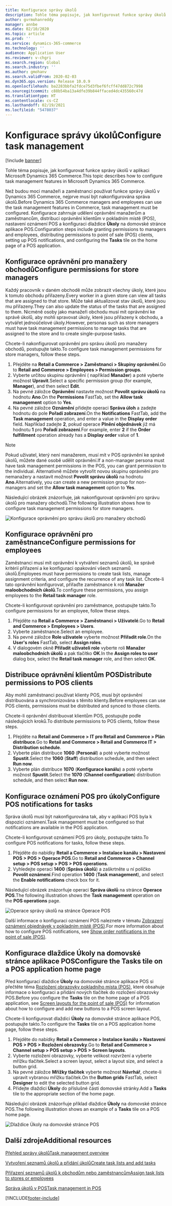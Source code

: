 ```yaml
---
title: Konfigurace správy úkolů
description: Tohle téma popisuje, jak konfigurovat funkce správy úkolů v aplikaci Microsoft Dynamics 365 Commerce.
author: gvrmohanreddy
manager: annbe
ms.date: 02/10/2020
ms.topic: article
ms.prod: ''
ms.service: dynamics-365-commerce
ms.technology: ''
audience: Application User
ms.reviewer: v-chgri
ms.search.region: Global
ms.search.industry: ''
ms.author: gmohanv
ms.search.validFrom: 2020-02-03
ms.dyn365.ops.version: Release 10.0.9
ms.openlocfilehash: ba2283bbfa2fdce75d3fbef6fcff47dd872c7998
ms.sourcegitcommit: c88b54ba13a4dfe39b844ffaced4dc435560c47d
ms.translationtype: HT
ms.contentlocale: cs-CZ
ms.lasthandoff: 02/19/2021
ms.locfileid: "5478037"
---
```

# <a name="configure-task-management"></a><span data-ttu-id="42793-103">Konfigurace správy úkolů</span><span class="sxs-lookup"><span data-stu-id="42793-103">Configure task management</span></span>

[!include [banner](includes/banner.md)]

<span data-ttu-id="42793-104">Tohle téma popisuje, jak konfigurovat funkce správy úkolů v aplikaci Microsoft Dynamics 365 Commerce.</span><span class="sxs-lookup"><span data-stu-id="42793-104">This topic describes how to configure task management features in Microsoft Dynamics 365 Commerce.</span></span>

<span data-ttu-id="42793-105">Než budou moci manažeři a zaměstnanci používat funkce správy úkolů v Dynamics 365 Commerce, nejprve musí být nakonfigurována správa úkolů.</span><span class="sxs-lookup"><span data-stu-id="42793-105">Before Dynamics 365 Commerce managers and employees can use the task management features in Commerce, task management must be configured.</span></span> <span data-ttu-id="42793-106">Konfigurace zahrnuje udělení oprávnění manažerům a zaměstnancům, distribuci oprávnění klientům v pokladním místě (POS), nastavení oznámení POS a konfiguraci dlaždice **Úkoly** na domovské stránce aplikace POS.</span><span class="sxs-lookup"><span data-stu-id="42793-106">Configuration steps include granting permissions to managers and employees, distributing permissions to point of sale (POS) clients, setting up POS notifications, and configuring the **Tasks** tile on the home page of a POS application.</span></span>

## <a name="configure-permissions-for-store-managers"></a><span data-ttu-id="42793-107">Konfigurace oprávnění pro manažery obchodů</span><span class="sxs-lookup"><span data-stu-id="42793-107">Configure permissions for store managers</span></span>

<span data-ttu-id="42793-108">Každý pracovník v daném obchodě může zobrazit všechny úkoly, které jsou k tomuto obchodu přiřazeny.</span><span class="sxs-lookup"><span data-stu-id="42793-108">Every worker in a given store can view all tasks that are assigned to that store.</span></span> <span data-ttu-id="42793-109">Může také aktualizovat stav úkolů, které jsou mu přiřazeny.</span><span class="sxs-lookup"><span data-stu-id="42793-109">They can also update the status of the tasks that are assigned to them.</span></span> <span data-ttu-id="42793-110">Nicméně osoby jako manažeři obchodu musí mít oprávnění ke správě úkolů, aby mohli spravovat úkoly, které jsou přiřazeny k obchodu, a vytvářet jednoúčelové úkoly.</span><span class="sxs-lookup"><span data-stu-id="42793-110">However, personas such as store managers must have task management permissions to manage tasks that are assigned to the store and to create single-purpose tasks.</span></span>

<span data-ttu-id="42793-111">Chcete-li nakonfigurovat oprávnění pro správu úkolů pro manažery obchodů, postupujte takto.</span><span class="sxs-lookup"><span data-stu-id="42793-111">To configure task management permissions for store managers, follow these steps.</span></span>

1. <span data-ttu-id="42793-112">Přejděte na **Retail a Commerce \> Zaměstnanci \> Skupiny oprávnění**.</span><span class="sxs-lookup"><span data-stu-id="42793-112">Go to **Retail and Commerce \> Employees \> Permission groups**.</span></span>
1. <span data-ttu-id="42793-113">Vyberte určitou skupinu oprávnění ( například **Manažer**) a poté vyberte možnost **Upravit**.</span><span class="sxs-lookup"><span data-stu-id="42793-113">Select a specific permission group (for example, **Manager**), and then select **Edit**.</span></span>
1. <span data-ttu-id="42793-114">Na pevné záložce **Oprávnění** nastavte možnost **Povolit správu úkolů** na hodnotu **Ano**.</span><span class="sxs-lookup"><span data-stu-id="42793-114">On the **Permissions** FastTab, set the **Allow task management** option to **Yes**.</span></span>
1. <span data-ttu-id="42793-115">Na pevné záložce **Oznámění** přidejte operaci **Správa úloh** a zadejte hodnotu do pole **Pořadí zobrazení**.</span><span class="sxs-lookup"><span data-stu-id="42793-115">On the **Notifications** FastTab, add the **Task management** operation, and enter a value in the **Display order** field.</span></span> <span data-ttu-id="42793-116">Například zadejte **2**, pokud operace **Plnění objednávek** již má hodnotu **1** pro **Pořadí zobrazení**.</span><span class="sxs-lookup"><span data-stu-id="42793-116">For example, enter **2** if the **Order fulfillment** operation already has a **Display order** value of **1**.</span></span>
    
> [!NOTE]
> <span data-ttu-id="42793-117">Pokud uživatel, který není manažerem, musí mít v POS oprávnění ke správě úkolů, můžete dané osobě udělit oprávnění.</span><span class="sxs-lookup"><span data-stu-id="42793-117">If a non-manager persona must have task management permissions in the POS, you can grant permission to the individual.</span></span> <span data-ttu-id="42793-118">Alternativně můžete vytvořit novou skupinu oprávnění pro nemanažery a nastavit možnost **Povolit správu úkolů** na hodnotu **Ano**.</span><span class="sxs-lookup"><span data-stu-id="42793-118">Alternatively, you can create a new permission group for non-managers and set the **Allow task management** option to **Yes**.</span></span>

<span data-ttu-id="42793-119">Následující obrázek znázorňuje, jak nakonfigurovat oprávnění pro správu úkolů pro manažery obchodů.</span><span class="sxs-lookup"><span data-stu-id="42793-119">The following illustration shows how to configure task management permissions for store managers.</span></span>

![Konfigurace oprávnění pro správu úkolů pro manažery obchodů](media/HQ-POS-Tasks-Notifications-User-Permission.png)

## <a name="configure-permissions-for-employees"></a><span data-ttu-id="42793-121">Konfigurace oprávnění pro zaměstnance</span><span class="sxs-lookup"><span data-stu-id="42793-121">Configure permissions for employees</span></span>

<span data-ttu-id="42793-122">Zaměstnanci musí mít oprávnění k vytváření seznamů úkolů, ke správě kritérií přiřazení a ke konfiguraci opakování všech seznamů úkolů.</span><span class="sxs-lookup"><span data-stu-id="42793-122">Employees must have permissions to create task lists, manage assignment criteria, and configure the recurrence of any task list.</span></span> <span data-ttu-id="42793-123">Chcete-li tato oprávnění konfigurovat, přiřaďte zaměstnance k roli **Manažer maloobchodních úkolů**.</span><span class="sxs-lookup"><span data-stu-id="42793-123">To configure these permissions, you assign employees to the **Retail task manager** role.</span></span>

<span data-ttu-id="42793-124">Chcete-li konfigurovat oprávnění pro zaměstnance, postupujte takto.</span><span class="sxs-lookup"><span data-stu-id="42793-124">To configure permissions for an employee, follow these steps.</span></span>

1. <span data-ttu-id="42793-125">Přejděte na **Retail a Commerce \> Zaměstnanci \> Uživatelé**.</span><span class="sxs-lookup"><span data-stu-id="42793-125">Go to **Retail and Commerce \> Employees \> Users**.</span></span>
1. <span data-ttu-id="42793-126">Vyberte zaměstnance.</span><span class="sxs-lookup"><span data-stu-id="42793-126">Select an employee.</span></span>
1. <span data-ttu-id="42793-127">Na pevné záložce **Role uživatele** vyberte možnost **Přiřadit role**.</span><span class="sxs-lookup"><span data-stu-id="42793-127">On the **User's roles** FastTab, select **Assign roles**.</span></span>
1. <span data-ttu-id="42793-128">V dialogovém okně **Přiřadit uživateli role** vyberte roli **Manažer maloobchodních úkolů** a pak tlačítko **OK**.</span><span class="sxs-lookup"><span data-stu-id="42793-128">In the **Assign roles to user** dialog box, select the **Retail task manager** role, and then select **OK**.</span></span>

## <a name="distribute-permissions-to-pos-clients"></a><span data-ttu-id="42793-129">Distribuce oprávnění klientům POS</span><span class="sxs-lookup"><span data-stu-id="42793-129">Distribute permissions to POS clients</span></span>

<span data-ttu-id="42793-130">Aby mohli zaměstnanci používat klienty POS, musí být oprávnění distribuována a synchronizována s těmito klienty.</span><span class="sxs-lookup"><span data-stu-id="42793-130">Before employees can use POS clients, permissions must be distributed and synced to those clients.</span></span>

<span data-ttu-id="42793-131">Chcete-li oprávnění distribuovat klientům POS, postupujte podle následujících kroků.</span><span class="sxs-lookup"><span data-stu-id="42793-131">To distribute permissions to POS clients, follow these steps.</span></span>

1. <span data-ttu-id="42793-132">Přejděte na **Retail and Commerce \> IT pro Retail and Commerce \> Plán distribuce**.</span><span class="sxs-lookup"><span data-stu-id="42793-132">Go to **Retail and Commerce \> Retail and Commerce IT \> Distribution schedule**.</span></span>
1. <span data-ttu-id="42793-133">Vyberte plán distribuce **1060** (**Personál**) a poté vyberte možnost **Spustit**.</span><span class="sxs-lookup"><span data-stu-id="42793-133">Select the **1060** (**Staff**) distribution schedule, and then select **Run now**.</span></span>
1. <span data-ttu-id="42793-134">Vyberte plán distribuce **1070** (**Konfigurace kanálu**) a poté vyberte možnost **Spustit**.</span><span class="sxs-lookup"><span data-stu-id="42793-134">Select the **1070** (**Channel configuration**) distribution schedule, and then select **Run now**.</span></span>

## <a name="configure-pos-notifications-for-tasks"></a><span data-ttu-id="42793-135">Konfigurace oznámení POS pro úkoly</span><span class="sxs-lookup"><span data-stu-id="42793-135">Configure POS notifications for tasks</span></span>

<span data-ttu-id="42793-136">Správa úkolů musí být nakonfigurována tak, aby v aplikaci POS byla k dispozici oznámení.</span><span class="sxs-lookup"><span data-stu-id="42793-136">Task management must be configured so that notifications are available in the POS application.</span></span>

<span data-ttu-id="42793-137">Chcete-li konfigurovat oznámení POS pro úkoly, postupujte takto.</span><span class="sxs-lookup"><span data-stu-id="42793-137">To configure POS notifications for tasks, follow these steps.</span></span>

1. <span data-ttu-id="42793-138">Přejděte do nabídky **Retail a Commerce \> Instalace kanálu \> Nastavení POS \> POS \> Operace POS**.</span><span class="sxs-lookup"><span data-stu-id="42793-138">Go to **Retail and Commerce \> Channel setup \> POS setup \> POS \> POS operations**.</span></span>
1. <span data-ttu-id="42793-139">Vyhledejte operaci **1400** (**Správa úkolů**) a zaškrtněte u ní políčko **Povolit oznámení**.</span><span class="sxs-lookup"><span data-stu-id="42793-139">Find operation **1400** (**Task management**), and select the **Enable notifications** check box for it.</span></span>

<span data-ttu-id="42793-140">Následující obrázek znázorňuje operaci **Správa úkolů** na stránce **Operace POS**.</span><span class="sxs-lookup"><span data-stu-id="42793-140">The following illustration shows the **Task management** operation on the **POS operations** page.</span></span>

![Operace správy úkolů na stránce Operace POS](media/HQ-POS-Tasks-Notifications.png)

<span data-ttu-id="42793-142">Další informace o konfiguraci oznámení POS naleznete v tématu [Zobrazení oznámení objednávek v pokladním místě (POS)](notifications-pos.md).</span><span class="sxs-lookup"><span data-stu-id="42793-142">For more information about how to configure POS notifications, see [Show order notifications in the point of sale (POS)](notifications-pos.md).</span></span>

## <a name="configure-the-tasks-tile-on-a-pos-application-home-page"></a><span data-ttu-id="42793-143">Konfigurace dlaždice Úkoly na domovské stránce aplikace POS</span><span class="sxs-lookup"><span data-stu-id="42793-143">Configure the Tasks tile on a POS application home page</span></span>

<span data-ttu-id="42793-144">Před konfigurací dlaždice **Úkoly** na domovské stránce aplikace POS si přečtěte téma [Rozložení obrazovky pokladního místa (POS)](pos-screen-layouts.md), které obsahuje informace o konfiguraci a přidání nových tlačítek do rozložení obrazovky POS.</span><span class="sxs-lookup"><span data-stu-id="42793-144">Before you configure the **Tasks** tile on the home page of a POS application, see [Screen layouts for the point of sale (POS)](pos-screen-layouts.md) for information about how to configure and add new buttons to a POS screen layout.</span></span>

<span data-ttu-id="42793-145">Chcete-li konfigurovat dlaždici **Úkoly** na domovské stránce aplikace POS, postupujte takto.</span><span class="sxs-lookup"><span data-stu-id="42793-145">To configure the **Tasks** tile on a POS application home page, follow these steps.</span></span>

1. <span data-ttu-id="42793-146">Přejděte do nabídky **Retail a Commerce \> Instalace kanálu \> Nastavení POS \> POS \> Rozložení obrazovky**.</span><span class="sxs-lookup"><span data-stu-id="42793-146">Go to **Retail and Commerce \> Channel setup \> POS setup \> POS \> Screen layouts**.</span></span>
1. <span data-ttu-id="42793-147">Vyberte rozložení obrazovky, vyberte velikost rozvržení a vyberte mřížku tlačítek.</span><span class="sxs-lookup"><span data-stu-id="42793-147">Select a screen layout, select a layout size, and select a button grid.</span></span>
1. <span data-ttu-id="42793-148">Na pevné záložce **Mřížky tlačítek** vyberte možnost **Návrhář**, chcete-li upravit vybranou mřížku tlačítek.</span><span class="sxs-lookup"><span data-stu-id="42793-148">On the **Button grids** FastTab, select **Designer** to edit the selected button grid.</span></span>
1. <span data-ttu-id="42793-149">Přidejte dlaždici **Úkoly** do příslušné části domovské stránky.</span><span class="sxs-lookup"><span data-stu-id="42793-149">Add a **Tasks** tile to the appropriate section of the home page.</span></span>

<span data-ttu-id="42793-150">Následující obrázek znázorňuje příklad dlaždice **Úkoly** na domovské stránce POS.</span><span class="sxs-lookup"><span data-stu-id="42793-150">The following illustration shows an example of a **Tasks** tile on a POS home page.</span></span>

![Dlaždice Úkoly na domovské stránce POS](media/POS-home-screen-tasks-button-image.png)

## <a name="additional-resources"></a><span data-ttu-id="42793-152">Další zdroje</span><span class="sxs-lookup"><span data-stu-id="42793-152">Additional resources</span></span>

[<span data-ttu-id="42793-153">Přehled správy úkolů</span><span class="sxs-lookup"><span data-stu-id="42793-153">Task management overview</span></span>](task-mgmt-overview.md)

[<span data-ttu-id="42793-154">Vytvoření seznamů úkolů a přidání úkolů</span><span class="sxs-lookup"><span data-stu-id="42793-154">Create task lists and add tasks</span></span>](task-mgmt-create-lists.md)

[<span data-ttu-id="42793-155">Přiřazení seznamů úkolů k obchodům nebo zaměstnancům</span><span class="sxs-lookup"><span data-stu-id="42793-155">Assign task lists to stores or employees</span></span>](task-mgmt-assign-lists.md)

[<span data-ttu-id="42793-156">Správa úkolů v POS</span><span class="sxs-lookup"><span data-stu-id="42793-156">Task management in POS</span></span>](task-mgmt-POS.md)


[!INCLUDE[footer-include](../includes/footer-banner.md)]
